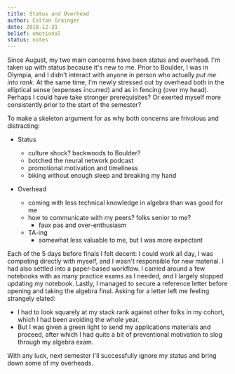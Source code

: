 ```yaml
---
title: Status and Overhead
author: Colton Grainger
date: 2018-12-31
belief: emotional
status: notes
---
```


Since August, my two main concerns have been status and overhead. I'm taken up with status because it's new to me. Prior to Boulder, I was in Olympia, and I didn't interact with anyone in person who actually *put me into rank*. At the same time, I'm newly stressed out by overhead both in the elliptical sense (expenses incurred) and as in fencing (over my head). Perhaps I could have take stronger prerequisites? Or exerted myself more consistently prior to the start of the semester?

To make a skeleton argument for as why both concerns are frivolous and distracting:

- Status

    - culture shock? backwoods to Boulder?
    - botched the neural network podcast
    - promotional motivation and timeliness
    - biking without enough sleep and breaking my hand

- Overhead

    - coming with less technical knowledge in algebra than was good for me
    - how to communicate with my peers? folks senior to me? 
        - faux pas and over-enthusiasm
    - TA-ing
        - somewhat less valuable to me, but I was more expectant

Each of the 5 days before finals I felt decent: I could work all day, I was competing directly with myself, and I wasn't responsible for new material. I had also settled into a paper-based workflow. I carried around a few notebooks with as many practice exams as I needed, and I largely stopped updating my notebook. Lastly, I managed to secure a reference letter before opening and taking the algebra final. Asking for a letter left me feeling strangely elated: 

- I had to look squarely at my stack rank against other folks in my cohort, which I had been avoiding the whole year. 
- But I was given a green light to send my applications materials and proceed, after which I had quite a bit of preventional motivation to slog through my algebra exam.

With any luck, next semester I'll successfully ignore my status and bring down some of my overheads.
